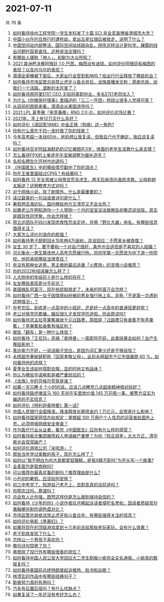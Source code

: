 # 2021-07-11

共 76 条

<!-- BEGIN -->
<!-- 最后更新时间 Sun Jul 11 2021 11:01:54 GMT+0800 (China Standard Time) -->

1. [如何看待徐州工程学院一学生本科发了十篇 SCI
   并全奖直博香港城市大学？](https://www.zhihu.com/question/470726101)
2. [中国小伙在约旦旅行时遭抢劫，拿出五星红旗后被放走，说明了什么？](https://www.zhihu.com/question/471187170)
3. [中国空间站内部整洁，国际空间站线路杂乱，网传这样设计更科学，裸露的线出问题时容易查找，这种说法合理吗？](https://www.zhihu.com/question/471342963)
4. [有哪些人堪称「神人」，却鲜为大众所知？](https://www.zhihu.com/question/39408533)
5. [2021 美洲杯决赛阿根廷 1:0
   巴西，梅西没有进球，如何评价阿根廷和梅西的表现？以及内马尔的表现？](https://www.zhihu.com/question/471501767)
6. [滴滴全家桶被下架后，大家出行会受到影响吗？给出行行业释放了哪些机会？](https://www.zhihu.com/question/471243027)
7. [如何看待市场监管总局禁止虎牙斗鱼合并后，龙珠直播发文称：感谢总局，给我们一个活路，垄断的太厉害了？](https://www.zhihu.com/question/471401960)
8. [如何看待原阿里钉钉 CEO 无招将离职创业，多名钉钉老将加入？](https://www.zhihu.com/question/471179922)
9. [为什么《你微笑时很美》里描述的「三二一开团」桥段让很多人觉得可笑？](https://www.zhihu.com/question/469079924)
10. [从目前的困局来看，滴滴会从美国退市吗？](https://www.zhihu.com/question/470069077)
11. [2021 LPL 夏季赛「电竞春晚」RNG 2:0
    iG，如何评价这场比赛？](https://www.zhihu.com/question/471400409)
12. [2021年，手上有12万买什么车好？](https://www.zhihu.com/question/453534204)
13. [如何评价《请回答1988》中金正焕（狗焕）这一角色?](https://www.zhihu.com/question/41217427)
14. [你有什么曾在千钧一发时救了你的技能？](https://www.zhihu.com/question/60715942)
15. [今年高考超一本线60分，爸妈想让我复读，但我自己也不确定，我应该复读吗？](https://www.zhihu.com/question/470979430)
16. [如何看待百岁阿兹海默奶奶记忆被困在3岁，体面的老年生活靠什么来支撑？](https://www.zhihu.com/question/471164232)
17. [怎么看待FPX的上单选手牛宝被调整为替补选手？](https://www.zhihu.com/question/471058719)
18. [名校名牌生化环材也劝退吗？](https://www.zhihu.com/question/401708377)
19. [《中国医生》中的哪些情节戳中了你的泪点？](https://www.zhihu.com/question/469045633)
20. [你在王者里面结过CP吗？有结果吗？](https://www.zhihu.com/question/470353786)
21. [如何看待 13
    岁女孩被父母带去荒岛求生，两天后崩溃向渔民求救，父母称她太叛逆？这种教育方式对吗？](https://www.zhihu.com/question/471233105)
22. [对于网络小说，除了剧情外，什么是最重要的？](https://www.zhihu.com/question/471258652)
23. [读过最美的一句话或者诗句是什么？](https://www.zhihu.com/question/455795683)
24. [暑假想去海边玩，国内哪些地方又漂亮又不会太热？](https://www.zhihu.com/question/464266147)
25. [如果老公在明知道你一个人带刚一个月的宝宝没法做晚饭却撒谎说加班，其实是跟异性同学聚，你会怎样做？](https://www.zhihu.com/question/470868422)
26. [邢立达团队在四川发现肉食性恐龙足迹，并用「野比大雄」命名，有哪些信息值得关注？](https://www.zhihu.com/question/470470078)
27. [大家怎么评价刘浩存的颜值？](https://www.zhihu.com/question/415082238)
28. [如何看待男子辞职回乡15年种4万亩树，并且回应：不愿家乡被吞噬？](https://www.zhihu.com/question/471104371)
29. [女生 30
    岁了，要不要和一个对自己很好、条件也合适但是不喜欢的人结婚？](https://www.zhihu.com/question/463821091)
30. [河北衡水一男生篡改他人高考志愿被行拘，将同学第一志愿改为中下游一所院校，他将承担哪些法律责任？](https://www.zhihu.com/question/471217744)
31. [有没有那种女追男，男主傲娇最后追妻「火葬场」的言情小说推荐？](https://www.zhihu.com/question/319718396)
32. [你的2022秋招进展怎么样了？](https://www.zhihu.com/question/351714717)
33. [人大附中的年级前十是什么样的存在？](https://www.zhihu.com/question/322801940)
34. [女友哪些表现是分手前兆？](https://www.zhihu.com/question/22048640)
35. [美国搞乱阿富汗，现在拍屁股就走了，未来的阿富汗会怎样？](https://www.zhihu.com/question/470254637)
36. [如何看待广西一女子因情感纠纷被前男友强行拖上车，并称「不是第一次遇到这种情况」？](https://www.zhihu.com/question/471250926)
37. [中考完后，到底差一点高中的小班好，还是好一点高中的普通班更好呢？](https://www.zhihu.com/question/469575580)
38. [老公对我学历欺骗，婚后很久才发现学历造假，你会原谅吗?](https://www.zhihu.com/question/347657075)
39. [如何看待货主拉苹果蕉被收千元过路费，原因是「过路费只免香蕉不免苹果蕉」？苹果蕉和香蕉有啥区别？](https://www.zhihu.com/question/471137088)
40. [做饭「翻车」是一种什么体验？](https://www.zhihu.com/question/470377393)
41. [如何看待「王尼玛」恶搞「奥特曼」一案即将开庭，此案结果会如何？会产生哪些影响？](https://www.zhihu.com/question/471109088)
42. [表达能力不好，一说话脑子空白，是因为词汇量少还是不够自信？](https://www.zhihu.com/question/442551957)
43. [永辉超市董秘辞职称「回家孝敬父母」，此前永辉超市千亿市值暴跌 60
    %，如何看待他的选择？](https://www.zhihu.com/question/470636516)
44. [夏季女生该如何搭配衣服，显的时尚又有品味？](https://www.zhihu.com/question/23828047)
45. [你认为哪些华语电影是被严重低估的？](https://www.zhihu.com/question/20826845)
46. [《龙族》中的芬格尔究竟是谁？](https://www.zhihu.com/question/376618363)
47. [如果一天只睡 6 个小时的话，应该几点睡觉几点起床精神相对较好？](https://www.zhihu.com/question/311297911)
48. [如何看待路虎堵宝马 160 天并在车里放价值 145
    万花瓶一事，被警方证实为编造的不实信息？](https://www.zhihu.com/question/471180914)
49. [如何评价《特利迦奥特曼》第一话?](https://www.zhihu.com/question/471283489)
50. [中国人民银行全面降准，降准释放长期资金约 1
    万亿元，会带来什么影响？](https://www.zhihu.com/question/471181275)
51. [如何看待国家网信办拟规定：掌握超 100
    万用户个人信息的运营者赴国外上市，必须申报网络安全审查？](https://www.zhihu.com/question/471329744)
52. [作为医疗行业从业者，看完《中国医生》后你有什么样的感受？](https://www.zhihu.com/question/470653790)
53. [如何看待紫光集团被债权人申请破产重整？为何「校企双星」北大方正、清华紫光会双双破产？](https://www.zhihu.com/question/471196965)
54. [如何评价游戏公司「米哈游」？](https://www.zhihu.com/question/340486479)
55. [那些当年学过奥数的孩子，现在怎么样了？](https://www.zhihu.com/question/370029426)
56. [如何以“我不明白为何大家都爱狐狸精，是我X精不配吗”为开头写一个故事?](https://www.zhihu.com/question/443816329)
57. [全麦面包是智商税吗?](https://www.zhihu.com/question/416804902)
58. [可以推荐你最喜欢看的剧吗？推荐理由是什么?](https://www.zhihu.com/question/464331236)
59. [小升初的暑假，应该如何安排？](https://www.zhihu.com/question/327830878)
60. [初三中考完了，知道自己考不上，去职高真的没前途吗？](https://www.zhihu.com/question/466996886)
61. [你网恋过吗，靠谱吗？](https://www.zhihu.com/question/421752142)
62. [总会有人比你强，既然这样你是怎么做到保持自信的？](https://www.zhihu.com/question/471063677)
63. [如何看待《少年的你》小说作者玖月晞起诉读者侵犯名誉权，因读者质疑其抄袭融梗并制作调色盘对比？](https://www.zhihu.com/question/471263769)
64. [市场监管总局依法禁止虎牙和斗鱼合并，有哪些值得关注的信息？](https://www.zhihu.com/question/471300814)
65. [如何评价电影《黑寡妇》？](https://www.zhihu.com/question/276793168)
66. [如果将现在的顶级游戏拿到十几年前去给那些老玩家玩，会有什么效果？](https://www.zhihu.com/question/35597444)
67. [老子到底发现了什么？](https://www.zhihu.com/question/313095458)
68. [怎样让一个男孩子喜欢你？](https://www.zhihu.com/question/22305818)
69. [哪句诗句惊艳了你？](https://www.zhihu.com/question/460710906)
70. [券商除了投行外有哪些很香的岗位？](https://www.zhihu.com/question/468335924)
71. [如何看待中国人民公安大学回应大二学生制服小偷完全实名通报，小偷真的敢报复吗？](https://www.zhihu.com/question/470651207)
72. [如何看待美国前总统特朗普起诉推特、脸书和谷歌？](https://www.zhihu.com/question/470829116)
73. [林清玄的作品中有哪些经典句子？](https://www.zhihu.com/question/382660986)
74. [勤奋努力真的有用吗？](https://www.zhihu.com/question/464060264)
75. [汽车有后置后驱吗？有什么优缺点？](https://www.zhihu.com/question/451373523)
76. [如果复读了一年还没有考好怎么办？](https://www.zhihu.com/question/467981639)

<!-- END -->
